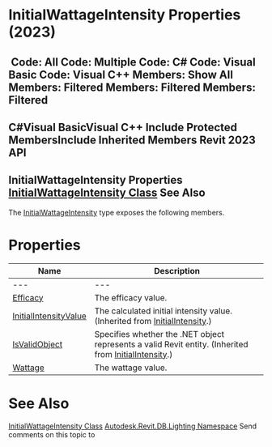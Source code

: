 # InitialWattageIntensity Properties (2023)

﻿
 Code: All Code: Multiple Code: C# Code: Visual Basic Code: Visual C++  Members: Show All Members: Filtered Members: Filtered Members: Filtered   
---  
C#Visual BasicVisual C++
Include Protected MembersInclude Inherited Members
Revit 2023 API  
---  
InitialWattageIntensity Properties  
[InitialWattageIntensity Class](2bcbaf81-375c-2732-d67a-563d8302cd1e.md "InitialWattageIntensity Class") See Also  
---  
The [InitialWattageIntensity](2bcbaf81-375c-2732-d67a-563d8302cd1e.md "InitialWattageIntensity Class") type exposes the following members.
# Properties
| Name | Description |
| --- | --- |
| --- | --- | --- |
| [Efficacy](3c3ceb2f-be63-a79d-d5bf-c8b03caee472.md "Efficacy Property") | The efficacy value. |
| [InitialIntensityValue](02ef1e1a-f3a8-9e10-cd1b-8bdaa5a63720.md "InitialIntensityValue Property") | The calculated initial intensity value.  (Inherited from [InitialIntensity](557d9e25-430a-2f92-3dbc-c9ec84e07900.md "InitialIntensity Class").) |
| [IsValidObject](5c5562cc-c39c-e800-b8a1-4861ba2c13b7.md "IsValidObject Property") | Specifies whether the .NET object represents a valid Revit entity.  (Inherited from [InitialIntensity](557d9e25-430a-2f92-3dbc-c9ec84e07900.md "InitialIntensity Class").) |
| [Wattage](3e602e58-3059-4c7f-f158-575d42984137.md "Wattage Property") | The wattage value. |

# See Also
[InitialWattageIntensity Class](2bcbaf81-375c-2732-d67a-563d8302cd1e.md "InitialWattageIntensity Class")
[Autodesk.Revit.DB.Lighting Namespace](a6a04f07-7fd2-0a4e-12e7-01842ee6daaf.md "Autodesk.Revit.DB.Lighting Namespace")
Send comments on this topic to 